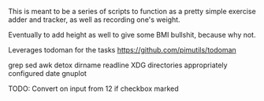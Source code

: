 This is meant to be a series of scripts to function as a pretty simple exercise 
adder and tracker, as well as recording one's weight.

Eventually to add height as well to give some BMI bullshit, because why not.

Leverages todoman for the tasks https://github.com/pimutils/todoman

grep sed awk detox
dirname
readline
XDG directories appropriately configured
date
gnuplot

TODO: Convert on input from 12 if checkbox marked
